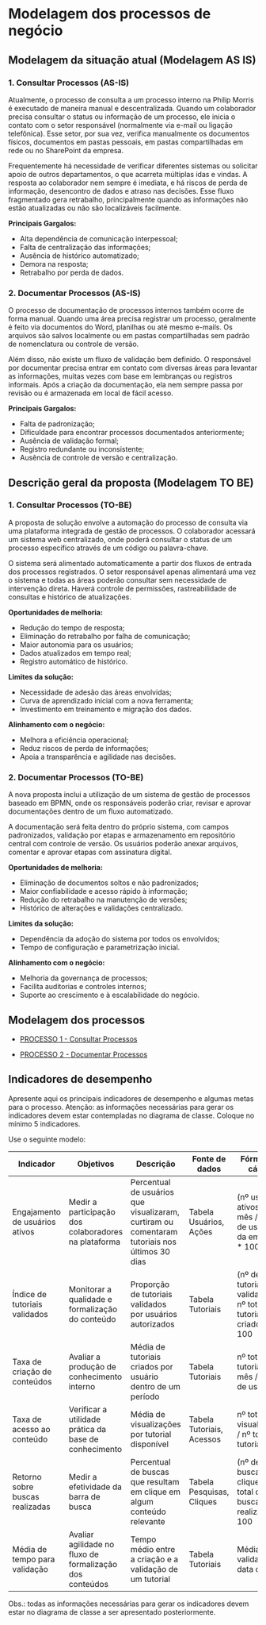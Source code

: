 # Modelagem dos processos de negócio

## Modelagem da situação atual (Modelagem AS IS)

### 1. Consultar Processos (AS-IS)

Atualmente, o processo de consulta a um processo interno na Philip Morris é executado de maneira manual e descentralizada. Quando um colaborador precisa consultar o status ou informação de um processo, ele inicia o contato com o setor responsável (normalmente via e-mail ou ligação telefônica). Esse setor, por sua vez, verifica manualmente os documentos físicos, documentos em pastas pessoais, em pastas compartilhadas em rede ou no SharePoint da empresa.

Frequentemente há necessidade de verificar diferentes sistemas ou solicitar apoio de outros departamentos, o que acarreta múltiplas idas e vindas. A resposta ao colaborador nem sempre é imediata, e há riscos de perda de informação, desencontro de dados e atraso nas decisões. Esse fluxo fragmentado gera retrabalho, principalmente quando as informações não estão atualizadas ou não são localizáveis facilmente.

**Principais Gargalos:**

- Alta dependência de comunicação interpessoal;
- Falta de centralização das informações;
- Ausência de histórico automatizado;
- Demora na resposta;
- Retrabalho por perda de dados.

### 2. Documentar Processos (AS-IS)

O processo de documentação de processos internos também ocorre de forma manual. Quando uma área precisa registrar um processo, geralmente é feito via documentos do Word, planilhas ou até mesmo e-mails. Os arquivos são salvos localmente ou em pastas compartilhadas sem padrão de nomenclatura ou controle de versão.

Além disso, não existe um fluxo de validação bem definido. O responsável por documentar precisa entrar em contato com diversas áreas para levantar as informações, muitas vezes com base em lembranças ou registros informais. Após a criação da documentação, ela nem sempre passa por revisão ou é armazenada em local de fácil acesso.

**Principais Gargalos:**

- Falta de padronização;
- Dificuldade para encontrar processos documentados anteriormente;
- Ausência de validação formal;
- Registro redundante ou inconsistente;
- Ausência de controle de versão e centralização.

## Descrição geral da proposta (Modelagem TO BE)

### 1. Consultar Processos (TO-BE)

A proposta de solução envolve a automação do processo de consulta via uma plataforma integrada de gestão de processos. O colaborador acessará um sistema web centralizado, onde poderá consultar o status de um processo específico através de um código ou palavra-chave.

O sistema será alimentado automaticamente a partir dos fluxos de entrada dos processos registrados. O setor responsável apenas alimentará uma vez o sistema e todas as áreas poderão consultar sem necessidade de intervenção direta. Haverá controle de permissões, rastreabilidade de consultas e histórico de atualizações.

**Oportunidades de melhoria:**

- Redução do tempo de resposta;
- Eliminação do retrabalho por falha de comunicação;
- Maior autonomia para os usuários;
- Dados atualizados em tempo real;
- Registro automático de histórico.

**Limites da solução:**

- Necessidade de adesão das áreas envolvidas;
- Curva de aprendizado inicial com a nova ferramenta;
- Investimento em treinamento e migração dos dados.

**Alinhamento com o negócio:**

- Melhora a eficiência operacional;
- Reduz riscos de perda de informações;
- Apoia a transparência e agilidade nas decisões.

### 2. Documentar Processos (TO-BE)

A nova proposta inclui a utilização de um sistema de gestão de processos baseado em BPMN, onde os responsáveis poderão criar, revisar e aprovar documentações dentro de um fluxo automatizado.

A documentação será feita dentro do próprio sistema, com campos padronizados, validação por etapas e armazenamento em repositório central com controle de versão. Os usuários poderão anexar arquivos, comentar e aprovar etapas com assinatura digital.

**Oportunidades de melhoria:**

- Eliminação de documentos soltos e não padronizados;
- Maior confiabilidade e acesso rápido à informação;
- Redução do retrabalho na manutenção de versões;
- Histórico de alterações e validações centralizado.

**Limites da solução:**

- Dependência da adoção do sistema por todos os envolvidos;
- Tempo de configuração e parametrização inicial.

**Alinhamento com o negócio:**

- Melhoria da governança de processos;
- Facilita auditorias e controles internos;
- Suporte ao crescimento e à escalabilidade do negócio.

## Modelagem dos processos

- [PROCESSO 1 - Consultar Processos](./processes/processo-to-be-consultar-processos.md "Detalhamento do processo de Consulta.")

- [PROCESSO 2 - Documentar Processos](./processes/processo-to-be-documentar-processos.md "Detalhamento do processo de Documentar.")


## Indicadores de desempenho

Apresente aqui os principais indicadores de desempenho e algumas metas para o processo. Atenção: as informações necessárias para gerar os indicadores devem estar contempladas no diagrama de classe. Coloque no mínimo 5 indicadores.

Use o seguinte modelo:

| **Indicador** | **Objetivos** | **Descrição** | **Fonte de dados** | **Fórmula de cálculo** |
| ---           | ---           | ---           | ---             | ---             |
| Engajamento de usuários ativos| Medir a participação dos colaboradores na plataforma           | Percentual de usuários que visualizaram, curtiram ou comentaram tutoriais nos últimos 30 dias| Tabela Usuários, Ações     | (nº usuários ativos no mês / nº total de usuários da empresa) * 100            |
| Índice de tutoriais validados | Monitorar a qualidade e formalização do conteúdo               | Proporção de tutoriais validados por usuários autorizados                                   | Tabela Tutoriais           | (nº de tutoriais validados / nº total de tutoriais criados) * 100              |
| Taxa de criação de conteúdos  | Avaliar a produção de conhecimento interno                     | Média de tutoriais criados por usuário dentro de um período                                 | Tabela Tutoriais           | nº total de tutoriais no mês / nº total de usuários                            |
| Taxa de acesso ao conteúdo    | Verificar a utilidade prática da base de conhecimento          | Média de visualizações por tutorial disponível                                               | Tabela Tutoriais, Acessos  | nº total de visualizações / nº total de tutoriais                              |
| Retorno sobre buscas realizadas| Medir a efetividade da barra de busca                         | Percentual de buscas que resultam em clique em algum conteúdo relevante                      | Tabela Pesquisas, Cliques  | (nº de buscas com clique / nº total de buscas realizadas) * 100                |
| Média de tempo para validação | Avaliar agilidade no fluxo de formalização dos conteúdos       | Tempo médio entre a criação e a validação de um tutorial                                     | Tabela Tutoriais           | Média(data validação - data criação)                                            |


Obs.: todas as informações necessárias para gerar os indicadores devem estar no diagrama de classe a ser apresentado posteriormente.
